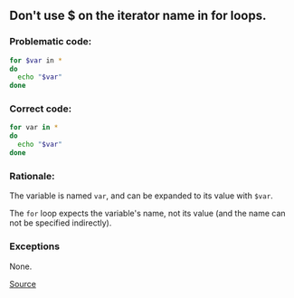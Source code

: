 ## Don't use $ on the iterator name in for loops.

### Problematic code:

```sh
for $var in *
do
  echo "$var"
done
```

### Correct code:

```sh
for var in *
do
  echo "$var"
done
```

### Rationale:

The variable is named `var`, and can be expanded to its value with `$var`.

The `for` loop expects the variable's name, not its value (and the name can not be specified indirectly).

### Exceptions

None.

[Source](https://github.com/koalaman/shellcheck/wiki/SC1086)

